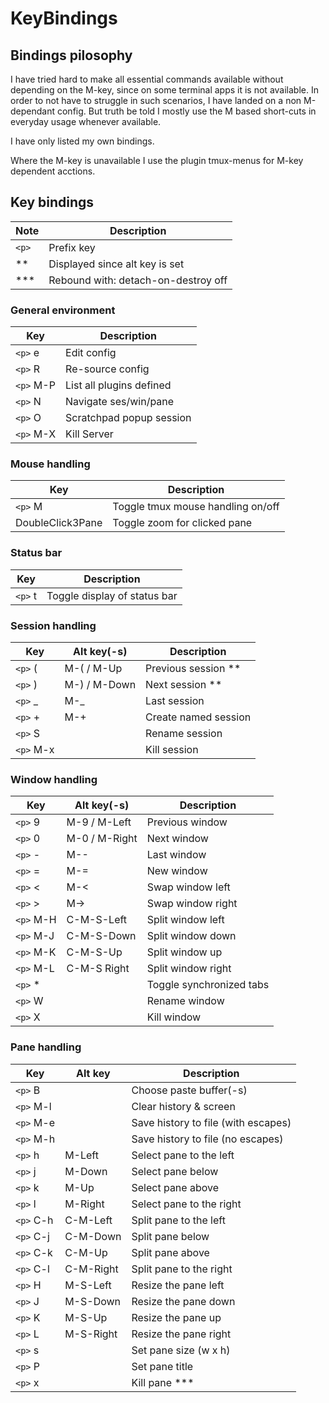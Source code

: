 # KeyBindings

## Bindings pilosophy

I have tried hard to make all essential commands available without
depending on the M-key, since on some terminal apps it is not available.
In order to not have to struggle in such scenarios, I have landed
on a non M-dependant config. But truth be told I mostly use the
M based short-cuts in everyday usage whenever available.

I have only listed my own bindings.

Where the M-key is unavailable I use the plugin tmux-menus for M-key
dependent acctions.

## Key bindings

Note | Description
-|-
`<p>` | Prefix key
**  | Displayed since alt key is set
*** | Rebound with: detach-on-destroy off

### General environment

Key | Description
-|-
`<p>` e   | Edit config
`<p>` R   | Re-source config
`<p>` M-P | List all plugins defined
`<p>` N   | Navigate ses/win/pane
`<p>` O   | Scratchpad popup session
`<p>` M-X | Kill Server

### Mouse handling

Key | Description
-|-
`<p>` M | Toggle tmux mouse handling on/off
DoubleClick3Pane | Toggle zoom for clicked pane

### Status bar

Key | Description
-|-
`<p>` t | Toggle display of status bar

### Session handling

Key | Alt key(-s) | Description
-|-|-
`<p>` ( | M-( / M-Up | Previous session **
`<p>` ) | M-) / M-Down | Next session **
`<p>` _ | M-_ | Last session
`<p>` + | M-+ | Create named session
`<p>` S | | Rename session
`<p>` M-x | | Kill session

### Window handling

Key | Alt key(-s) | Description
-|-|-
`<p>` 9 | M-9 / M-Left | Previous window
`<p>` 0 | M-0 / M-Right | Next window
`<p>` - | M-- | Last window
`<p>` = | M-=| New window
`<p>` < | M-< | Swap window left
`<p>` > | M-> | Swap window right
`<p>` M-H | C-M-S-Left | Split window left
`<p>` M-J | C-M-S-Down | Split window down
`<p>` M-K | C-M-S-Up | Split window up
`<p>` M-L | C-M-S Right | Split window right
`<p>` * | | Toggle synchronized tabs
`<p>` W | | Rename window
`<p>` X | | Kill window

### Pane handling

Key | Alt key | Description
-|-|-
`<p>` B | | Choose paste buffer(-s)
`<p>` M-l | | Clear history & screen
`<p>` M-e | | Save history to file (with escapes)
`<p>` M-h | | Save history to file (no escapes)
`<p>` h | M-Left | Select pane to the left
`<p>` j | M-Down | Select pane below
`<p>` k | M-Up | Select pane above
`<p>` l | M-Right | Select pane to the right
`<p>` C-h | C-M-Left | Split pane to the left
`<p>` C-j | C-M-Down | Split pane below
`<p>` C-k | C-M-Up | Split pane above
`<p>` C-l | C-M-Right | Split pane to the right
`<p>` H | M-S-Left | Resize the pane left
`<p>` J | M-S-Down | Resize the pane down
`<p>` K | M-S-Up | Resize the pane up
`<p>` L | M-S-Right | Resize the pane right
`<p>` s | | Set pane size (w x h)
`<p>` P | | Set pane title
`<p>` x | | Kill pane ***
